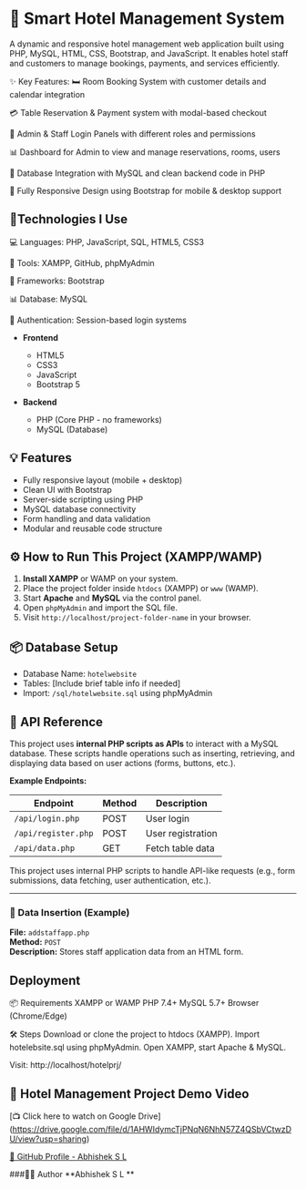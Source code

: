 # 🏨 Smart Hotel Management System

A dynamic and responsive hotel management web application built using PHP, MySQL, HTML, CSS, Bootstrap, and JavaScript.
It enables hotel staff and customers to manage bookings, payments, and services efficiently.

✨ Key Features:
🛏️ Room Booking System with customer details and calendar integration

💳 Table Reservation & Payment system with modal-based checkout

👥 Admin & Staff Login Panels with different roles and permissions

📊 Dashboard for Admin to view and manage reservations, rooms, users

📁 Database Integration with MySQL and clean backend code in PHP

📱 Fully Responsive Design using Bootstrap for mobile & desktop support


## 🚀Technologies I Use
💻 Languages: PHP, JavaScript, SQL, HTML5, CSS3

🧰 Tools: XAMPP, GitHub, phpMyAdmin

🎨 Frameworks: Bootstrap

📊 Database: MySQL

🔐 Authentication: Session-based login systems


- **Frontend**
  - HTML5
  - CSS3
  - JavaScript 
  - Bootstrap 5

- **Backend**
  - PHP (Core PHP - no frameworks)
  - MySQL (Database)

## 💡 Features

-  Fully responsive layout (mobile + desktop)
-  Clean UI with Bootstrap
-  Server-side scripting using PHP
-  MySQL database connectivity
-  Form handling and data validation
-  Modular and reusable code structure


## ⚙️ How to Run This Project (XAMPP/WAMP)

1. **Install XAMPP** or WAMP on your system.
2. Place the project folder inside `htdocs` (XAMPP) or `www` (WAMP).
3. Start **Apache** and **MySQL** via the control panel.
4. Open `phpMyAdmin` and import the SQL file.
5. Visit `http://localhost/project-folder-name` in your browser.

## 📦 Database Setup

- Database Name: `hotelwebsite`
- Tables: [Include brief table info if needed]
- Import: `/sql/hotelwebsite.sql` using phpMyAdmin


## 📌 API Reference

This project uses **internal PHP scripts as APIs** to interact with a MySQL database. These scripts handle operations such as inserting, retrieving, and displaying data based on user actions (forms, buttons, etc.).


**Example Endpoints:**

| Endpoint           | Method | Description               |
|--------------------|--------|---------------------------|
| `/api/login.php`   | POST   | User login                |
| `/api/register.php`| POST   | User registration         |
| `/api/data.php`    | GET    | Fetch table data          |
This project uses internal PHP scripts to handle API-like requests (e.g., form submissions, data fetching, user authentication, etc.).

----

### 🔄 Data Insertion (Example)

**File:** `addstaffapp.php`  
**Method:** `POST`  
**Description:** Stores staff application data from an HTML form.


## Deployment

📦 Requirements
XAMPP or WAMP
PHP 7.4+
MySQL 5.7+
Browser (Chrome/Edge)

🛠️ Steps
Download or clone the project to htdocs (XAMPP).
Import hotelebsite.sql using phpMyAdmin.
Open XAMPP, start Apache & MySQL.

Visit: http://localhost/hotelprj/                                                                   

## 🎥 Hotel Management Project Demo Video  
[📺 Click here to watch on Google Drive]
(https://drive.google.com/file/d/1AHWIdymcTjPNqN6NhN57Z4QSbVCtwzDU/view?usp=sharing)


[🔗 GitHub Profile - Abhishek S L](https://github.com/Abhishek2004-bot)


###🦸‍♂️ Author
**Abhishek S L **
```














